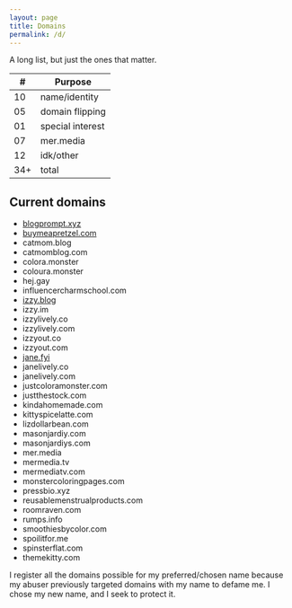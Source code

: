 ```yaml
---
layout: page
title: Domains
permalink: /d/
---
```


A long list, but just the ones that matter.

| # | Purpose |
| --- | --- |
| 10 | name/identity |
| 05 | domain flipping |
| 01 | special interest |
| 07 | mer.media |
| 12 | idk/other |
| 34+ | total |

## Current domains
* [blogprompt.xyz](//blogprompt.xyz)
* [buymeapretzel.com](//buymeapretzel.com)
* catmom.blog
* catmomblog.com
* colora.monster
* coloura.monster
* hej.gay
* influencercharmschool.com
* [izzy.blog](//izzy.blog)
* izzy.im
* izzylively.co
* izzylively.com
* izzyout.co
* izzyout.com
* [jane.fyi](//jane.fyi)
* janelively.co
* janelively.com
* justcoloramonster.com
* justthestock.com
* kindahomemade.com
* kittyspicelatte.com
* lizdollarbean.com
* masonjardiy.com
* masonjardiys.com
* mer.media
* mermedia.tv
* mermediatv.com
* monstercoloringpages.com
* pressbio.xyz
* reusablemenstrualproducts.com
* roomraven.com
* rumps.info
* smoothiesbycolor.com
* spoilitfor.me
* spinsterflat.com
* themekitty.com

I register all the domains possible for my preferred/chosen name because my abuser previously targeted domains with my name to defame me. I chose my new name, and I seek to protect it.
